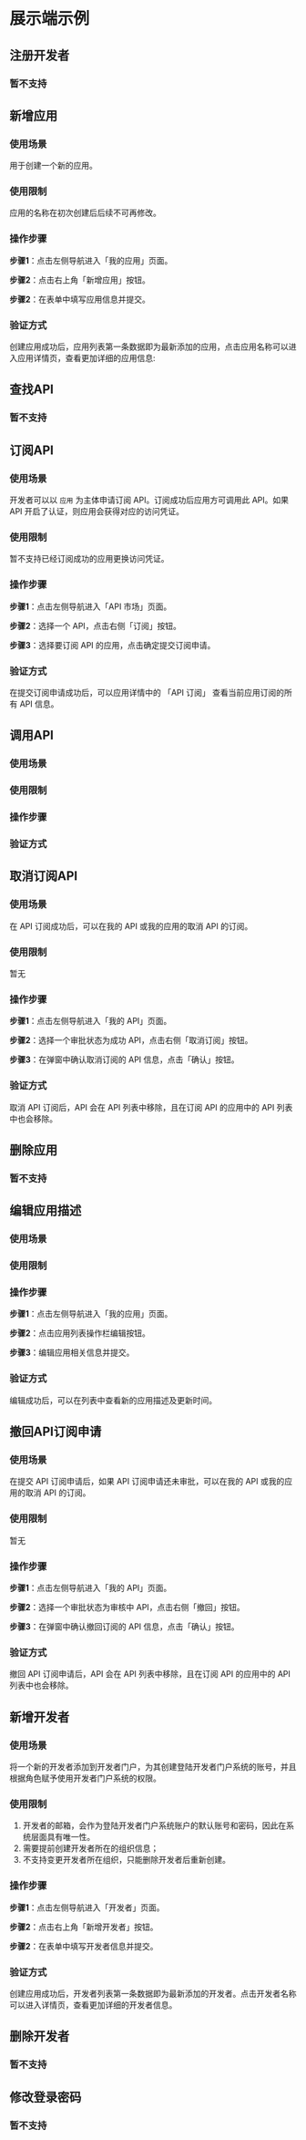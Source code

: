 # 展示端示例

## 注册开发者

### 暂不支持

## 新增应用

### 使用场景

用于创建一个新的应用。

### 使用限制

应用的名称在初次创建后后续不可再修改。

### 操作步骤

**步骤1**：点击左侧导航进入「我的应用」页面。

**步骤2**：点击右上角「新增应用」按钮。

**步骤2**：在表单中填写应用信息并提交。

### 验证方式

创建应用成功后，应用列表第一条数据即为最新添加的应用，点击应用名称可以进入应用详情页，查看更加详细的应用信息:

## 查找API

### 暂不支持

## 订阅API

### 使用场景

开发者可以以 `应用` 为主体申请订阅 API。订阅成功后应用方可调用此 API。如果 API 开启了认证，则应用会获得对应的访问凭证。

### 使用限制

暂不支持已经订阅成功的应用更换访问凭证。

### 操作步骤

**步骤1**：点击左侧导航进入「API 市场」页面。

**步骤2**：选择一个 API，点击右侧「订阅」按钮。

**步骤3**：选择要订阅 API 的应用，点击确定提交订阅申请。

### 验证方式

在提交订阅申请成功后，可以应用详情中的 「API 订阅」 查看当前应用订阅的所有 API 信息。

## 调用API

### 使用场景

### 使用限制

### 操作步骤

### 验证方式

## 取消订阅API

### 使用场景

在 API 订阅成功后，可以在我的 API 或我的应用的取消 API 的订阅。

### 使用限制

暂无

### 操作步骤

**步骤1**：点击左侧导航进入「我的 API」页面。

**步骤2**：选择一个审批状态为成功 API，点击右侧「取消订阅」按钮。

**步骤3**：在弹窗中确认取消订阅的 API 信息，点击「确认」按钮。

### 验证方式

取消 API 订阅后，API 会在 API 列表中移除，且在订阅 API 的应用中的 API 列表中也会移除。

## 删除应用

### 暂不支持

## 编辑应用描述

### 使用场景

### 使用限制

### 操作步骤

**步骤1**：点击左侧导航进入「我的应用」页面。

**步骤2**：点击应用列表操作栏编辑按钮。

**步骤3**：编辑应用相关信息并提交。

### 验证方式

编辑成功后，可以在列表中查看新的应用描述及更新时间。

## 撤回API订阅申请

### 使用场景

在提交 API 订阅申请后，如果 API 订阅申请还未审批，可以在我的 API 或我的应用的取消 API 的订阅。

### 使用限制

暂无

### 操作步骤

**步骤1**：点击左侧导航进入「我的 API」页面。

**步骤2**：选择一个审批状态为审核中 API，点击右侧「撤回」按钮。

**步骤3**：在弹窗中确认撤回订阅的 API 信息，点击「确认」按钮。

### 验证方式

撤回 API 订阅申请后，API 会在 API 列表中移除，且在订阅 API 的应用中的 API 列表中也会移除。

## 新增开发者

### 使用场景

将一个新的开发者添加到开发者门户，为其创建登陆开发者门户系统的账号，并且根据角色赋予使用开发者门户系统的权限。

### 使用限制

1. 开发者的邮箱，会作为登陆开发者门户系统账户的默认账号和密码，因此在系统层面具有唯一性。
2. 需要提前创建开发者所在的组织信息；
3. 不支持变更开发者所在组织，只能删除开发者后重新创建。

### 操作步骤

**步骤1**：点击左侧导航进入「开发者」页面。

**步骤2**：点击右上角「新增开发者」按钮。

**步骤2**：在表单中填写开发者信息并提交。

### 验证方式

创建应用成功后，开发者列表第一条数据即为最新添加的开发者。点击开发者名称可以进入详情页，查看更加详细的开发者信息。

## 删除开发者

### 暂不支持

## 修改登录密码

### 暂不支持
